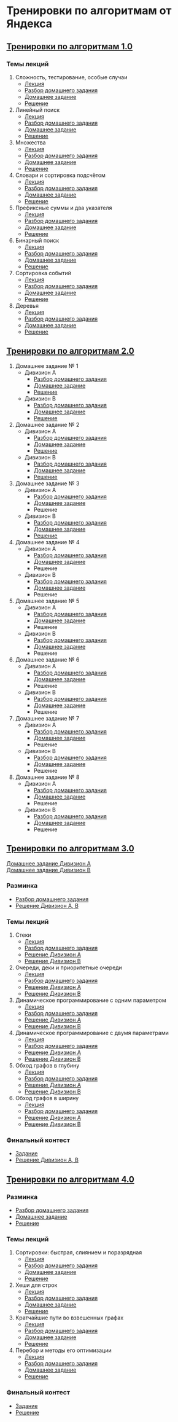 # Тренировки по алгоритмам от Яндекса

## <a href="https://yandex.ru/yaintern/algorithm-training_1">Тренировки по алгоритмам 1.0</a>

### Темы лекций

1. Сложность, тестирование, особые случаи
    * <a href="https://www.youtube.com/watch?v=QLhqYNsPIVo">Лекция</a>
    * <a href="https://www.youtube.com/watch?v=mdJdB7On4AM">Разбор домашнего задания</a>
    * <a href="https://contest.yandex.ru/contest/27393/enter/">Домашнее задание</a>
    * <a href="https://github.com/IgrMd/yandex-algos-training/tree/main/Тренировки%20по%20алгоритмам%201.0/Лекция%201.%20«Сложность%2C%20тестирование%2C%20особые%20случаи»">
        Решение</a>
2. Линейный поиск
    * <a href="https://www.youtube.com/watch?v=SKwB41FrGgU">Лекция</a>
    * <a href="https://www.youtube.com/watch?v=mdJdB7On4AM">Разбор домашнего задания</a>
    * <a href="https://contest.yandex.ru/contest/27472/enter/">Домашнее задание</a>
    * <a href="https://github.com/IgrMd/yandex-algos-training/tree/main/Тренировки%20по%20алгоритмам%201.0/Лекция%202.%20«Линейный%20поиск»">
        Решение</a>
3. Множества
    * <a href="https://www.youtube.com/watch?v=PUpmV2ieIHA">Лекция</a>
    * <a href="https://www.youtube.com/watch?v=J2C6rDqe8mQ">Разбор домашнего задания</a>
    * <a href="https://contest.yandex.ru/contest/27663/enter/">Домашнее задание</a>
    * <a href="https://github.com/IgrMd/yandex-algos-training/tree/main/Тренировки%20по%20алгоритмам%201.0/Лекция%203.%20«Множества»">
        Решение</a>
4. Словари и сортировка подсчётом
    * <a href="https://www.youtube.com/watch?v=Nb5mW1yWVSs">Лекция</a>
    * <a href="https://www.youtube.com/watch?v=J2C6rDqe8mQ">Разбор домашнего задания</a>
    * <a href="https://contest.yandex.ru/contest/27665/enter/">Домашнее задание</a>
    * <a href="https://github.com/IgrMd/yandex-algos-training/tree/main/Тренировки%20по%20алгоритмам%201.0/Лекция%204.%20«Словари%20и%20сортировка%20подсчётом»">
        Решение</a>
5. Префиксные суммы и два указателя
    * <a href="https://www.youtube.com/watch?v=de28y8Dcvkg">Лекция</a>
    * <a href="https://www.youtube.com/watch?v=fqsuy5rwZhk">Разбор домашнего задания</a>
    * <a href="https://contest.yandex.ru/contest/27794/enter/">Домашнее задание</a>
    * <a href="https://github.com/IgrMd/yandex-algos-training/tree/main/Тренировки%20по%20алгоритмам%201.0/Лекция%205.%20«Префиксные%20суммы%20и%20два%20указателя»">
        Решение</a>
6. Бинарный поиск
    * <a href="https://www.youtube.com/watch?v=YENpZexHfuk">Лекция</a>
    * <a href="https://www.youtube.com/watch?v=fqsuy5rwZhk">Разбор домашнего задания</a>
    * <a href="https://contest.yandex.ru/contest/27844/enter/">Домашнее задание</a>
    * <a href="https://github.com/IgrMd/yandex-algos-training/tree/main/Тренировки%20по%20алгоритмам%201.0/Лекция%206.%20«Бинарный%20поиск»">
        Решение</a>
7. Сортировка событий
    * <a href="https://www.youtube.com/watch?v=hGixDBO-p6Q">Лекция</a>
    * <a href="https://www.youtube.com/watch?v=5lfkBD4dnGM">Разбор домашнего задания</a>
    * <a href="https://contest.yandex.ru/contest/27883/enter/">Домашнее задание</a>
    * <a href="https://github.com/IgrMd/yandex-algos-training/tree/main/Тренировки%20по%20алгоритмам%201.0/Лекция%207.%20«Сортировка%20событий»">
        Решение</a>
8. Деревья
    * <a href="https://www.youtube.com/watch?v=lEJzqHgyels">Лекция</a>
    * <a href="https://www.youtube.com/watch?v=5lfkBD4dnGM">Разбор домашнего задания</a>
    * <a href="https://contest.yandex.ru/contest/28069/enter/">Домашнее задание</a>
    * <a href="https://github.com/IgrMd/yandex-algos-training/tree/main/Тренировки%20по%20алгоритмам%201.0/Лекция%208.%20«Деревья»">
        Решение</a>

## <a href="https://yandex.ru/yaintern/algorithm-training_2#schedule">Тренировки по алгоритмам 2.0</a>

1. Домашнее задание № 1
    * Дивизион A
        * <a href="https://www.youtube.com/watch?v=SP_zryTfMIc">Разбор домашнего задания</a>
        * <a href="https://contest.yandex.ru/contest/28724/enter/">Домашнее задание</a>
        * <a href="https://github.com/IgrMd/yandex-algos-training/tree/main/Тренировки%20по%20алгоритмам%202.0/Дивизион%20A/Домашнее%20задание%20№%E2%80%AF1">
          Решение</a>
    * Дивизион B
        * <a href="https://www.youtube.com/watch?v=WZgl1GW3lMA">Разбор домашнего задания</a>
        * <a href="https://contest.yandex.ru/contest/28730/enter/">Домашнее задание</a>
        * <a href="https://github.com/IgrMd/yandex-algos-training/tree/main/Тренировки%20по%20алгоритмам%202.0/Дивизион%20B/Домашнее%20задание%20№%E2%80%AF1">
          Решение</a>
2. Домашнее задание № 2
    * Дивизион A
        * <a href="https://www.youtube.com/watch?v=SP_zryTfMIc">Разбор домашнего задания</a>
        * <a href="https://contest.yandex.ru/contest/28736/enter/">Домашнее задание</a>
        * <a href="https://github.com/IgrMd/yandex-algos-training/tree/main/Тренировки%20по%20алгоритмам%202.0/Дивизион%20A/Домашнее%20задание%20№%E2%80%AF2">
          Решение</a>
    * Дивизион B
        * <a href="https://www.youtube.com/watch?v=WZgl1GW3lMA">Разбор домашнего задания</a>
        * <a href="https://contest.yandex.ru/contest/28738/enter/">Домашнее задание</a>
        * <a href="https://github.com/IgrMd/yandex-algos-training/tree/main/Тренировки%20по%20алгоритмам%202.0/Дивизион%20B/Домашнее%20задание%20№%E2%80%AF2">
          Решение</a>
3. Домашнее задание № 3
    * Дивизион A
        * <a href="https://www.youtube.com/watch?v=mjdu8abcNfc">Разбор домашнего задания</a>
        * <a href="https://contest.yandex.ru/contest/28963/enter/">Домашнее задание</a>
        * Решение
    * Дивизион B
        * <a href="https://www.youtube.com/watch?v=adZYAsm6kow">Разбор домашнего задания</a>
        * <a href="https://contest.yandex.ru/contest/28964/enter/">Домашнее задание</a>
        * <a href="https://github.com/IgrMd/yandex-algos-training/tree/main/Тренировки%20по%20алгоритмам%202.0/Дивизион%20B/Домашнее%20задание%20№%E2%80%AF3">
          Решение</a>
4. Домашнее задание № 4
    * Дивизион A
        * <a href="https://www.youtube.com/watch?v=mjdu8abcNfc">Разбор домашнего задания</a>
        * <a href="https://contest.yandex.ru/contest/28969/enter/">Домашнее задание</a>
        * Решение
    * Дивизион B
        * <a href="https://www.youtube.com/watch?v=adZYAsm6kow">Разбор домашнего задания</a>
        * <a href="https://contest.yandex.ru/contest/28970/enter/">Домашнее задание</a>
        * Решение
5. Домашнее задание № 5
    * Дивизион A
        * <a href="https://www.youtube.com/watch?v=zU12H9x9MNg">Разбор домашнего задания</a>
        * <a href="https://contest.yandex.ru/contest/29072/enter/">Домашнее задание</a>
        * Решение
    * Дивизион B
        * <a href="https://www.youtube.com/watch?v=0ExkSKz0Y8U">Разбор домашнего задания</a>
        * <a href="https://contest.yandex.ru/contest/29075/enter/">Домашнее задание</a>
        * Решение
6. Домашнее задание № 6
    * Дивизион A
        * <a href="https://www.youtube.com/watch?v=zU12H9x9MNg">Разбор домашнего задания</a>
        * <a href="https://contest.yandex.ru/contest/29189/enter/">Домашнее задание</a>
        * Решение
    * Дивизион B
        * <a href="https://www.youtube.com/watch?v=0ExkSKz0Y8U">Разбор домашнего задания</a>
        * <a href="https://contest.yandex.ru/contest/29188/enter/">Домашнее задание</a>
        * Решение
7. Домашнее задание № 7
    * Дивизион A
        * <a href="https://www.youtube.com/watch?v=4zPoDYvcT6U">Разбор домашнего задания</a>
        * <a href="https://contest.yandex.ru/contest/28724/enter/">Домашнее задание</a>
        * Решение
    * Дивизион B
        * <a href="https://www.youtube.com/watch?v=r5mRCMLY_L4">Разбор домашнего задания</a>
        * <a href="https://contest.yandex.ru/contest/29396/enter/">Домашнее задание</a>
        * Решение
8. Домашнее задание № 8
    * Дивизион A
        * <a href="https://www.youtube.com/watch?v=4zPoDYvcT6U">Разбор домашнего задания</a>
        * <a href="https://contest.yandex.ru/contest/29405/enter/">Домашнее задание</a>
        * Решение
    * Дивизион B
        * <a href="https://www.youtube.com/watch?v=r5mRCMLY_L4">Разбор домашнего задания</a>
        * <a href="https://contest.yandex.ru/contest/29403/enter/">Домашнее задание</a>
        * Решение

## <a href="https://yandex.ru/yaintern/training/algorithm-training_3">Тренировки по алгоритмам 3.0</a>

<a href="https://contest.yandex.ru/contest/45469">Домашнее задание Дивизион А</a>  
<a href="https://contest.yandex.ru/contest/45468">Домашнее задание Дивизион B</a>

### Разминка

* <a href="https://www.youtube.com/watch?v=O26-2-94BDk">Разбор домашнего задания</a>
* <a href="https://github.com/IgrMd/yandex-algos-training/tree/main/Тренировки%20по%20алгоритмам%203.0/Тема%200.%20Разминка">
  Решение Дивизион A, B</a>

### Темы лекций

1. Стеки
    * <a href="https://www.youtube.com/watch?v=ZUpImO_2hmA">Лекция</a>
    * <a href="https://www.youtube.com/watch?v=x2lyWma-Rms">Разбор домашнего задания</a>
    * <a href="https://github.com/IgrMd/yandex-algos-training/tree/main/Тренировки%20по%20алгоритмам%203.0/Дивизион%20A/Тема%201.%20Стеки">
      Решение Дивизион A</a>
    * <a href="https://github.com/IgrMd/yandex-algos-training/tree/main/Тренировки%20по%20алгоритмам%203.0/Дивизион%20B/Тема%201.%20Стеки">
      Решение Дивизион B</a>
2. Очереди, деки и приоритетные очереди
    * <a href="https://www.youtube.com/watch?v=sAyOhkMZae4">Лекция</a>
    * <a href="https://www.youtube.com/watch?v=x2lyWma-Rms">Разбор домашнего задания</a>
    * <a href="https://github.com/IgrMd/yandex-algos-training/tree/main/Тренировки%20по%20алгоритмам%203.0/Дивизион%20A/Тема%202.%20Очереди%2C%20деки%20и%20приоритетные%20очереди">
      Решение Дивизион A</a>
    * <a href="https://github.com/IgrMd/yandex-algos-training/tree/main/Тренировки%20по%20алгоритмам%203.0/Дивизион%20B/Тема%202.%20Очереди%2C%20деки%20и%20приоритетные%20очереди">
      Решение Дивизион B</a>
3. Динамическое программирование с одним параметром
    * <a href="https://www.youtube.com/watch?v=H7lu6h8H9-4">Лекция</a>
    * <a href="https://www.youtube.com/watch?v=IRdz2GgnQwk">Разбор домашнего задания</a>
    * <a href="https://github.com/IgrMd/yandex-algos-training/tree/main/Тренировки%20по%20алгоритмам%203.0/Дивизион%20A/Тема%203.%20Динамическое%20программирование%20с%20одним%20параметром">
      Решение Дивизион A</a>
    * <a href="https://github.com/IgrMd/yandex-algos-training/tree/main/Тренировки%20по%20алгоритмам%203.0/Дивизион%20B/Тема%203.%20Динамическое%20программирование%20с%20одним%20параметром">
      Решение Дивизион B</a>
4. Динамическое программирование с двумя параметрами
    * <a href="https://www.youtube.com/watch?v=U8gzm92fprI">Лекция</a>
    * <a href="https://www.youtube.com/watch?v=IRdz2GgnQwk">Разбор домашнего задания</a>
    * <a href="https://github.com/IgrMd/yandex-algos-training/tree/main/Тренировки%20по%20алгоритмам%203.0/Дивизион%20A/Тема%204.%20Динамическое%20программирование%20с%20двумя%20параметрами">
      Решение Дивизион A</a>
    * <a href="https://github.com/IgrMd/yandex-algos-training/tree/main/Тренировки%20по%20алгоритмам%203.0/Дивизион%20B/Тема%204.%20Динамическое%20программирование%20с%20двумя%20параметрами">
      Решение Дивизион B</a>
5. Обход графов в глубину
    * <a href="https://www.youtube.com/watch?v=0YjdZlgf9Ig">Лекция</a>
    * <a href="https://www.youtube.com/watch?v=XRSET3p7WHI">Разбор домашнего задания</a>
    * <a href="https://github.com/IgrMd/yandex-algos-training/tree/main/Тренировки%20по%20алгоритмам%203.0/Дивизион%20A/Тема%205.%20Обход%20графов%20в%20глубину">
      Решение Дивизион A</a>
    * <a href="https://github.com/IgrMd/yandex-algos-training/tree/main/Тренировки%20по%20алгоритмам%203.0/Дивизион%20B/Тема%205.%20Обход%20графов%20в%20глубину">
      Решение Дивизион B</a>
6. Обход графов в ширину
    * <a href="https://www.youtube.com/watch?v=5QqVZJ8bA5o">Лекция</a>
    * <a href="https://www.youtube.com/watch?v=XRSET3p7WHI">Разбор домашнего задания</a>
    * <a href="https://github.com/IgrMd/yandex-algos-training/tree/main/Тренировки%20по%20алгоритмам%203.0/Дивизион%20A/Тема%206.%20Обход%20графов%20в%20ширину">
      Решение Дивизион A</a>
    * <a href="https://github.com/IgrMd/yandex-algos-training/tree/main/Тренировки%20по%20алгоритмам%203.0/Дивизион%20B/Тема%206.%20Обход%20графов%20в%20ширину">
      Решение Дивизион B</a>

### Финальный контест

* <a href="https://contest.yandex.ru/contest/46304">Задание</a>
* <a href="https://github.com/IgrMd/yandex-algos-training/tree/main/Тренировки%20по%20алгоритмам%203.0/Финальный%20контест">
      Решение Дивизион A, B</a>

## <a href="https://yandex.ru/yaintern/algorithm-training">Тренировки по алгоритмам 4.0</a>

### Разминка

* <a href="https://www.youtube.com/watch?v=7OM4ryaqHyU">Разбор домашнего задания</a>
* <a href="https://contest.yandex.ru/contest/53027/enter/">Домашнее задание</a>
* <a href="https://github.com/IgrMd/yandex-algos-training/tree/main/Тренировки%20по%20алгоритмам%204.0/Лекция%200.%20Разминка">
  Решение</a>

### Темы лекций

1. Сортировки: быстрая, слиянием и поразрядная
    * <a href="https://www.youtube.com/watch?v=e3WhTm1G--o">Лекция</a>
    * <a href="https://www.youtube.com/watch?v=x1uJkaK_j9g">Разбор домашнего задания</a>
    * <a href="https://contest.yandex.ru/contest/53029/enter/">Домашнее задание</a>
    * <a href="https://github.com/IgrMd/yandex-algos-training/tree/main/Тренировки%20по%20алгоритмам%204.0/Лекция%201.%20Сортировки%20-%20%20быстрая%2C%20слиянием%20и%20поразрядная">
        Решение</a>
2. Хеши для строк
    * <a href="https://www.youtube.com/watch?v=nSgDk6P_8pI">Лекция</a>
    * <a href="https://www.youtube.com/watch?v=-ThQ3Fnh-14">Разбор домашнего задания</a>
    * <a href="https://contest.yandex.ru/contest/53030">Домашнее задание</a>
    * <a href="https://github.com/IgrMd/yandex-algos-training/tree/main/Тренировки%20по%20алгоритмам%204.0/Лекция%202.%20Хеши%20для%20строк">
        Решение</a>
3. Кратчайшие пути во взвешенных графах
    * <a href="https://www.youtube.com/watch?v=sGU4xxp9N3o">Лекция</a>
    * <a href="https://www.youtube.com/watch?v=4-BDdlM1lV4">Разбор домашнего задания</a>
    * <a href="https://contest.yandex.ru/contest/53031">Домашнее задание</a>
    * <a href="https://github.com/IgrMd/yandex-algos-training/tree/main/Тренировки%20по%20алгоритмам%204.0/Лекция%203.%20Кратчайшие%20пути%20в%20графах">
        Решение</a>
4. Перебор и методы его оптимизации
    * <a href="https://www.youtube.com/watch?v=PNzrc52lrSw">Лекция</a>
    * <a href="https://www.youtube.com/watch?v=zTdSYTwatlg">Разбор домашнего задания</a>
    * <a href="https://contest.yandex.ru/contest/53032">Домашнее задание</a>
    * <a href="https://github.com/IgrMd/yandex-algos-training/tree/main/Тренировки%20по%20алгоритмам%204.0/Лекция%204.%20Перебор%20и%20методы%20его%20оптимизации">
        Решение</a>

### Финальный контест

* <a href="https://contest.yandex.ru/contest/53033">Задание</a>
* <a href="https://github.com/IgrMd/yandex-algos-training/tree/main/Тренировки%20по%20алгоритмам%204.0/Финальный%20спринт%20—%20контест">
      Решение</a>